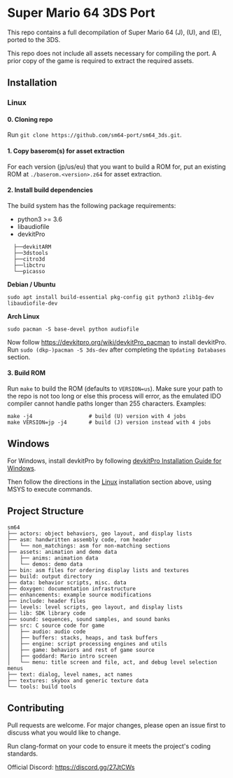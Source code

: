 # Super Mario 64 3DS Port

This repo contains a full decompilation of Super Mario 64 (J), (U), and (E), ported to the 3DS.

This repo does not include all assets necessary for compiling the port.
A prior copy of the game is required to extract the required assets.

## Installation

### Linux

#### 0. Cloning repo

Run `git clone https://github.com/sm64-port/sm64_3ds.git`.

#### 1. Copy baserom(s) for asset extraction

For each version (jp/us/eu) that you want to build a ROM for, put an existing ROM at
`./baserom.<version>.z64` for asset extraction.

#### 2. Install build dependencies

The build system has the following package requirements:
 * python3 >= 3.6
 * libaudiofile
 * devkitPro
 ```
   ├──devkitARM
   ├──3dstools
   ├──citro3d
   ├──libctru
   └──picasso
```

__Debian / Ubuntu__
```
sudo apt install build-essential pkg-config git python3 zlib1g-dev libaudiofile-dev
```

__Arch Linux__
```
sudo pacman -S base-devel python audiofile
```

Now follow https://devkitpro.org/wiki/devkitPro_pacman to install devkitPro. 
Run `sudo (dkp-)pacman -S 3ds-dev` after completing the `Updating Databases` section.

#### 3. Build ROM

Run `make` to build the ROM (defaults to `VERSION=us`). Make sure your path to the repo 
is not too long or else this process will error, as the emulated IDO compiler cannot 
handle paths longer than 255 characters.
Examples:
```
make -j4                  # build (U) version with 4 jobs
make VERSION=jp -j4       # build (J) version instead with 4 jobs
```

## Windows

For Windows, install devkitPro by following
[devkitPro Installation Guide for Windows](https://devkitpro.org/wiki/Getting_Started#Windows).

Then follow the directions in the [Linux](#linux) installation section above, using MSYS to execute commands.


## Project Structure

```
sm64
├── actors: object behaviors, geo layout, and display lists
├── asm: handwritten assembly code, rom header
│   └── non_matchings: asm for non-matching sections
├── assets: animation and demo data
│   ├── anims: animation data
│   └── demos: demo data
├── bin: asm files for ordering display lists and textures
├── build: output directory
├── data: behavior scripts, misc. data
├── doxygen: documentation infrastructure
├── enhancements: example source modifications
├── include: header files
├── levels: level scripts, geo layout, and display lists
├── lib: SDK library code
├── sound: sequences, sound samples, and sound banks
├── src: C source code for game
│   ├── audio: audio code
│   ├── buffers: stacks, heaps, and task buffers
│   ├── engine: script processing engines and utils
│   ├── game: behaviors and rest of game source
│   ├── goddard: Mario intro screen
│   └── menu: title screen and file, act, and debug level selection menus
├── text: dialog, level names, act names
├── textures: skybox and generic texture data
└── tools: build tools
```

## Contributing

Pull requests are welcome. For major changes, please open an issue first to
discuss what you would like to change.

Run clang-format on your code to ensure it meets the project's coding standards.

Official Discord: https://discord.gg/27JtCWs
